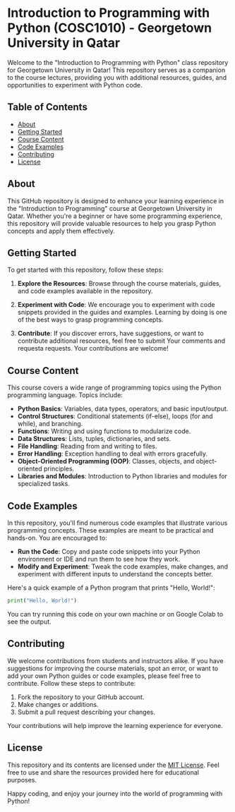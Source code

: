 # Introduction to Programming with Python (COSC1010) - Georgetown University in Qatar

Welcome to the "Introduction to Programming with Python" class repository for Georgetown University in Qatar! This repository serves as a companion to the course lectures, providing you with additional resources, guides, and opportunities to experiment with Python code.

## Table of Contents

- [About](#about)
- [Getting Started](#getting-started)
- [Course Content](#course-content)
- [Code Examples](#code-examples)
- [Contributing](#contributing)
- [License](#license)

## About

This GitHub repository is designed to enhance your learning experience in the "Introduction to Programming" course at Georgetown University in Qatar. Whether you're a beginner or have some programming experience, this repository will provide valuable resources to help you grasp Python concepts and apply them effectively.

## Getting Started

To get started with this repository, follow these steps:

1. **Explore the Resources**: Browse through the course materials, guides, and code examples available in the repository.

3. **Experiment with Code**: We encourage you to experiment with code snippets provided in the guides and examples. Learning by doing is one of the best ways to grasp programming concepts.

4. **Contribute**: If you discover errors, have suggestions, or want to contribute additional resources, feel free to submit Your comments and requesta requests. Your contributions are welcome!

## Course Content

This course covers a wide range of programming topics using the Python programming language. Topics include:

- **Python Basics**: Variables, data types, operators, and basic input/output.
- **Control Structures**: Conditional statements (if-else), loops (for and while), and branching.
- **Functions**: Writing and using functions to modularize code.
- **Data Structures**: Lists, tuples, dictionaries, and sets.
- **File Handling**: Reading from and writing to files.
- **Error Handling**: Exception handling to deal with errors gracefully.
- **Object-Oriented Programming (OOP)**: Classes, objects, and object-oriented principles.
- **Libraries and Modules**: Introduction to Python libraries and modules for specialized tasks.

## Code Examples

In this repository, you'll find numerous code examples that illustrate various programming concepts. These examples are meant to be practical and hands-on. You are encouraged to:

- **Run the Code**: Copy and paste code snippets into your Python environment or IDE and run them to see how they work.
- **Modify and Experiment**: Tweak the code examples, make changes, and experiment with different inputs to understand the concepts better.

Here's a quick example of a Python program that prints "Hello, World!":

```python
print("Hello, World!")
```

You can try running this code on your own machine or on Google Colab to see the output.

## Contributing

We welcome contributions from students and instructors alike. If you have suggestions for improving the course materials, spot an error, or want to add your own Python guides or code examples, please feel free to contribute. Follow these steps to contribute:

1. Fork the repository to your GitHub account.
2. Make changes or additions.
3. Submit a pull request describing your changes.

Your contributions will help improve the learning experience for everyone.

## License

This repository and its contents are licensed under the [MIT License](LICENSE). Feel free to use and share the resources provided here for educational purposes.

Happy coding, and enjoy your journey into the world of programming with Python!
```
